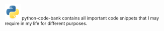 <img src= "https://raw.githubusercontent.com/devicons/devicon/master/icons/python/python-original.svg" alt = "python" width= "50" height = "50">
 python-code-bank
contains all important code snippets that I may require in my life for different purposes.

